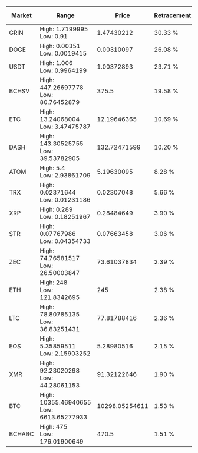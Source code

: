 | Market | Range | Price| Retracement | Doubles to 50% |
| --- | --- | --- | --- | --- |
| GRIN | High: 1.7199995<br />Low: 0.91 | 1.47430212 | 30.33 % | 0.00 |
| DOGE | High: 0.00351<br />Low: 0.0019415 | 0.00310097 | 26.08 % | 0.00 |
| USDT | High: 1.006<br />Low: 0.9964199 | 1.00372893 | 23.71 % | 0.00 |
| BCHSV | High: 447.26697778<br />Low: 80.76452879 | 375.5 | 19.58 % | 0.00 |
| ETC | High: 13.24068004<br />Low: 3.47475787 | 12.19646365 | 10.69 % | 0.00 |
| DASH | High: 143.30525755<br />Low: 39.53782905 | 132.72471599 | 10.20 % | 0.00 |
| ATOM | High: 5.4<br />Low: 2.93861709 | 5.19630095 | 8.28 % | 0.00 |
| TRX | High: 0.02371644<br />Low: 0.01231186 | 0.02307048 | 5.66 % | 0.00 |
| XRP | High: 0.289<br />Low: 0.18251967 | 0.28484649 | 3.90 % | 0.00 |
| STR | High: 0.07767986<br />Low: 0.04354733 | 0.07663458 | 3.06 % | 0.00 |
| ZEC | High: 74.76581517<br />Low: 26.50003847 | 73.61037834 | 2.39 % | 0.00 |
| ETH | High: 248<br />Low: 121.8342695 | 245 | 2.38 % | 0.00 |
| LTC | High: 78.80785135<br />Low: 36.83251431 | 77.81788416 | 2.36 % | 0.00 |
| EOS | High: 5.35859511<br />Low: 2.15903252 | 5.28980516 | 2.15 % | 0.00 |
| XMR | High: 92.23020298<br />Low: 44.28061153 | 91.32122646 | 1.90 % | 0.00 |
| BTC | High: 10355.46940655<br />Low: 6613.65277933 | 10298.05254611 | 1.53 % | 0.00 |
| BCHABC | High: 475<br />Low: 176.01900649 | 470.5 | 1.51 % | 0.00 |
